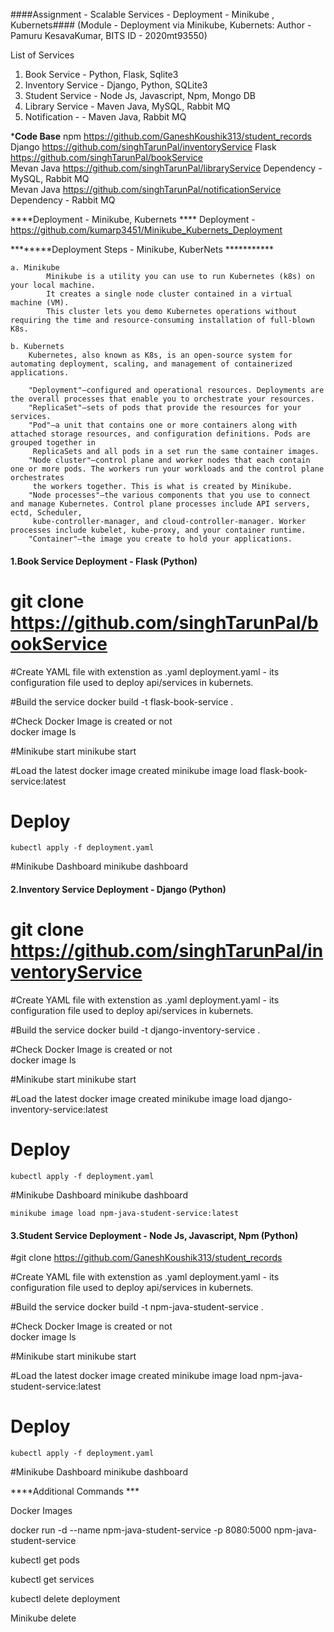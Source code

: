 
####Assignment - Scalable Services - Deployment - Minikube , Kubernets####
 (Module - Deployment via Minikube, Kubernets: Author - Pamuru KesavaKumar, BITS ID - 2020mt93550)

List of Services 	
1. Book Service - Python, Flask, Sqlite3
2. Inventory Service  - Django, Python, SQLite3
3. Student Service - Node Js, Javascript, Npm, Mongo DB
4. Library Service - Maven Java, MySQL, Rabbit MQ	
5. Notification - - Maven Java, Rabbit MQ

***Code Base**
npm https://github.com/GaneshKoushik313/student_records
Django https://github.com/singhTarunPal/inventoryService
Flask https://github.com/singhTarunPal/bookService	  
Mevan Java https://github.com/singhTarunPal/libraryService
	Dependency - MySQL, Rabbit MQ	
Mevan Java https://github.com/singhTarunPal/notificationService
   Dependency - Rabbit MQ

****Deployment - Minikube, Kubernets ****
Deployment - https://github.com/kumarp3451/Minikube_Kubernets_Deployment


********Deployment Steps - Minikube, KuberNets ***********

	a. Minikube			
			Minikube is a utility you can use to run Kubernetes (k8s) on your local machine. 
			It creates a single node cluster contained in a virtual machine (VM). 
			This cluster lets you demo Kubernetes operations without requiring the time and resource-consuming installation of full-blown K8s.

	b. Kubernets
		Kubernetes, also known as K8s, is an open-source system for automating deployment, scaling, and management of containerized applications.
	
		"Deployment"—configured and operational resources. Deployments are the overall processes that enable you to orchestrate your resources.
		"ReplicaSet"—sets of pods that provide the resources for your services.
		"Pod"—a unit that contains one or more containers along with attached storage resources, and configuration definitions. Pods are grouped together in 
		 ReplicaSets and all pods in a set run the same container images.
		"Node cluster"—control plane and worker nodes that each contain one or more pods. The workers run your workloads and the control plane orchestrates 
		 the workers together. This is what is created by Minikube.
		"Node processes"—the various components that you use to connect and manage Kubernetes. Control plane processes include API servers, ectd, Scheduler, 
		 kube-controller-manager, and cloud-controller-manager. Worker processes include kubelet, kube-proxy, and your container runtime.
		"Container"—the image you create to hold your applications.

	

#### 1.Book Service Deployment - Flask (Python) ####

# git clone  https://github.com/singhTarunPal/bookService	

#Create YAML file with extenstion as .yaml 
	deployment.yaml - its configuration file used to deploy api/services in kubernets.

#Build the service 
	docker build -t flask-book-service .

#Check Docker Image is created or not	
	docker image ls
	
#Minikube start
	minikube start

#Load the latest docker image created
	minikube image load flask-book-service:latest
	
# Deploy
	kubectl apply -f deployment.yaml


#Minikube Dashboard
	minikube dashboard


#### 2.Inventory Service Deployment - Django (Python) ####

# git clone  https://github.com/singhTarunPal/inventoryService	

#Create YAML file with extenstion as .yaml 
	deployment.yaml - its configuration file used to deploy api/services in kubernets.

#Build the service 
	docker build -t django-inventory-service .

#Check Docker Image is created or not	
	docker image ls
	
#Minikube start
	minikube start

#Load the latest docker image created
	minikube image load django-inventory-service:latest
	
# Deploy
	kubectl apply -f deployment.yaml


#Minikube Dashboard
	minikube dashboard
	
	minikube image load npm-java-student-service:latest
	
	
	
#### 3.Student Service Deployment - Node Js, Javascript, Npm (Python) 

#git clone https://github.com/GaneshKoushik313/student_records

#Create YAML file with extenstion as .yaml 
	deployment.yaml - its configuration file used to deploy api/services in kubernets.

#Build the service 
	docker build -t npm-java-student-service .

#Check Docker Image is created or not	
	docker image ls
	
#Minikube start
	minikube start

#Load the latest docker image created
	minikube image load npm-java-student-service:latest
	
# Deploy
	kubectl apply -f deployment.yaml


#Minikube Dashboard
	minikube dashboard
	
		

	
****Additional Commands ***

Docker Images

docker run -d --name npm-java-student-service -p 8080:5000 npm-java-student-service

kubectl get pods

kubectl get services

kubectl delete deployment <servicename>

Minikube delete
	
	
	
	
	
	
